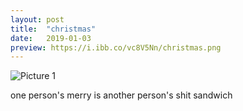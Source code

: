 ```yaml
---
layout: post
title:  "christmas"
date:   2019-01-03
preview: https://i.ibb.co/vc8V5Nn/christmas.png
---
```


![Picture 1](https://i.ibb.co/VL8JyF4/christmas.png)

one person's merry is another person's shit sandwich
